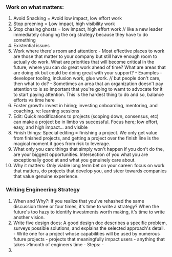 ### Work on what matters:
1. Avoid Snacking = Avoid low impact, low effort work
2. Stop preening = Low impact, high visibility work
3. Stop chasing ghosts = low impact, high effort work // like a  new leader immediately changing the org strategy because they have to do something
4. Existential issues
5. Work where there's room and  attention:
       - Most effective places to work are those that matter to your company but still have enough room to actually do work. What are priorities that will become critical in the future, where you can do great work ahead of time? What are areas that are doing ok but could be doing great with your support?
       - Examples - developer tooling, inclusion work, glue work. // but people don't care, then what to do?
       - Sometimes an area that an organization doesn't pay attention to is so important that you're going to wamt to advocate for it to start paying attention. This is the hardest thing to do and so, balance efforts vs time here
7. Foster growth: invest in hiring; investing onboarding, mentoring, and coaching. re: learning sessions
8. Edit: Quick modifications to projects (scoping down, consensus, etc) can make a project be in limbo vs successful. Focus here; low effort, easy, and high impact... and visible
9. Finish things: Special editing = finishing a project. We only get value from finished projects, and getting a project over the finish line is the magical moment it goes from risk to leverage.
10. What only you can: things that simply won't happen if you don't do the, are your biggest opportunities. Intersection of you what you are exceptionally good at and what you genuinely care about.
11. Why it matters: Only viable long term bet on your career: focus on work that matters, do projects that develop you, and steer towards companies that value genuine experience.


### Writing Engineering Strategy
1. When and Why?: If you realize that you've rehashed the same discussion three or four times, it's time to write a strategy? When the future's too hazy to identify investments worth making, it's time to write another vision. 
2. Write five design docs: A good design doc describes a specific problem, surveys possible solutions, and explains the selected approach's detail.
       - Write one for a project whose capabilities will be used by numerous future projects
       - projects that meaningfully impact users
       - anything that takes >1month of engineers time
       - Steps:
             - 
4. 
